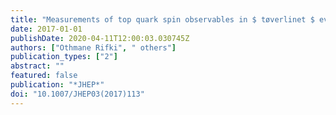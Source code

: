 ```yaml
---
title: "Measurements of top quark spin observables in $ tøverlinet $ events using dilepton final states in $ sqrts=8 $ TeV pp collisions with the ATLAS detector"
date: 2017-01-01
publishDate: 2020-04-11T12:00:03.030745Z
authors: ["Othmane Rifki", " others"]
publication_types: ["2"]
abstract: ""
featured: false
publication: "*JHEP*"
doi: "10.1007/JHEP03(2017)113"
---
```


